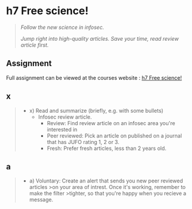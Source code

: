 # h7 Free science!

>*Follow the new science in infosec.*
>
>*Jump right into high-quality articles. Save your time, read review article first.*

## Assignment

Full assignment can be viewed at the courses website : [h7 Free science!](https://terokarvinen.com/trust-to-blockchain/#h7-free-science)

## x

>- x) Read and summarize (briefly, e.g. with some bullets)
>    - Infosec review article.
>       - Review: Find review article on an infosec area you're interested in
>       - Peer reviewed: Pick an article on published on a journal that has JUFO rating 1, 2 or 3.
>       - Fresh: Prefer fresh articles, less than 2 years old.



## a

>- a) Voluntary: Create an alert that sends you new peer reviewed articles >on your area of intrest. Once it's working, remember to make the filter >tighter, so that you're happy when you recieve a message.

